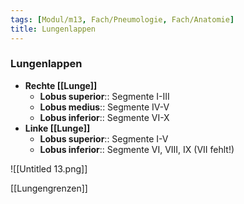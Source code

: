 ```yaml
---
tags: [Modul/m13, Fach/Pneumologie, Fach/Anatomie]
title: Lungenlappen
---
```

### Lungenlappen
- **Rechte [[Lunge]]**
	- **Lobus superior**:: Segmente I-III
	- **Lobus medius**:: Segmente IV-V
	- **Lobus inferior**:: Segmente VI-X
- **Linke [[Lunge]]**
	- **Lobus superior**:: Segmente I-V
	- **Lobus inferior**:: Segmente VI, VIII, IX (VII fehlt!)

![[Untitled 13.png]]

[[Lungengrenzen]]

